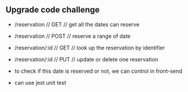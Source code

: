 ## Upgrade code challenge


- /reservation     //     GET    // get all the dates can reserve       

- /reservation     //    POST    // reserve a range of date

- /reservation/:id //    GET     // look up the reservation by identifier

- /reservation/:id //    PUT     // update or delete one reservation  


- to check if this date is reserved or not, we can control in front-send
- can use jest unit test
